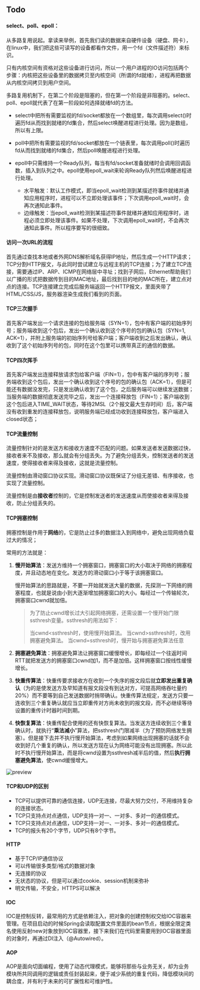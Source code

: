 ## Todo

#### select、poll、epoll：

从多路复用说起。拿读来举例，首先我们读的数据来自硬件设备（硬盘、网卡），在linux中，我们把这些可读写的设备都看作文件，用一个fd（文件描述符）来标识。

只有内核空间有资格对这些设备进行访问，所以一个用户进程的IO访问包括两个步骤：内核把这些设备里的数据拷贝至内核空间（所谓的fd就绪），进程再把数据从内核空间拷贝到用户空间。

多路复用机制下，在第二个阶段是阻塞的，但在第一个阶段是非阻塞的。select、poll、epoll就代表了在第一阶段如何选择就绪fd的方法。

- select中把所有需要监视的fd/socket都放在一个数组里，每次调用select()时遍历fd从而找到就绪的fd集合，然后select唤醒进程进行处理。因为是数组，所以有上限。

- poll中把所有需要监视的fd/socket都放在一个链表里，每次调用poll()时遍历fd从而找到就绪的fd集合，然后poll唤醒进程进行处理。

- epoll中只需维持一个Ready队列，每当有fd/socket准备就绪时会调用回调函数，插入到队列之中。epoll使用epoll_wait来轮询Ready队列然后唤醒进程进行处理。
  - 水平触发：默认工作模式，即当epoll_wait检测到某描述符事件就绪并通知应用程序时，进程可以不立即处理该事件；下次调用epoll_wait时，会再次通知此事件。
  - 边缘触发：当epoll_wait检测到某描述符事件就绪并通知应用程序时，进程必须立即处理该事件。如果不处理，下次调用epoll_wait时，不会再次通知此事件。所以程序要写的很细致。



#### 访问一次URL的流程

首先通过查找本地或者外网DNS解析域名获得IP地址，然后生成一个HTTP请求；TCP分割HTTP报文，与此同时尝试建立与远程主机的TCP连接；为了建立TCP连接，需要通过IP、ARP、ICMP在网络层中寻址；找到子网后，Ethernet帮助我们以广播的形式把数据传到目的MAC地址，最后找到目的地的MAC所在，建立点对点的连接。TCP连接建立完成后服务端返回一个HTTP报文，里面夹带了HTML/CSS/JS，服务器渲染生成我们看到的页面。



#### TCP三次握手

首先客户端发出一个请求连接的包给服务端（SYN=1），包中有客户端的初始序列号；服务端收到这个包后，发出一个确认收到这个序号的包的确认包（SYN=1, ACK=1），并附上服务端的初始序列号给客户端；客户端收到之后发出确认，确认收到了这个初始序列号的包，同时在这个包里可以携带真正的通信的数据。



#### TCP四次挥手

首先客户端发出连接释放请求包给客户端（FIN=1），包中有客户端的序列号；服务端收到这个包后，发出一个确认收到这个序号的包的确认包（ACK=1），但是可能还有数据没发完，只是发出确认收到了这个包，之后服务端可以继续发送数据；当服务端的数据彻底发送完毕之后，发出一个连接释放包（FIN=1）；客户端收到这个包后进入TIME_WAIT状态，等待2MSL（2个报文最大生存时间）后，客户端没有收到重发的连接释放包，说明服务端已经成功收到连接释放包，客户端进入closed状态；



#### TCP流量控制

流量控制针对的是发送方和接收方速度不匹配的问题。如果发送者发送数据过快，接收者来不及接收，那么就会有分组丢失。为了避免分组丢失，控制发送者的发送速度，使得接收者来得及接收，这就是流量控制。

流量控制由滑动窗口协议实现。滑动窗口协议既保证了分组无差错、有序接收，也实现了流量控制。

流量控制是由**接收者**控制的，它是控制发送者的发送速度从而使接收者来得及接收，防止分组丢失的。



#### TCP拥塞控制

拥塞控制是作用于**网络**的，它是防止过多的数据注入到网络中，避免出现网络负载过大的情况；

常用的方法就是：

1. **慢开始算法**：发送方维持一个拥塞窗口，拥塞窗口的大小取决于网络的拥塞程度，并且动态地在变化。发送方的滑动窗口小于等于该拥塞窗口。

   慢开始算法的思路就是，不要一开始就发送大量的数据，先探测一下网络的拥塞程度，也就是说由小到大逐渐增加拥塞窗口的大小。每经过一个传输轮次，拥塞窗口cwnd就加倍。

   > 为了防止cwnd增长过大引起网络拥塞，还需设置一个慢开始门限ssthresh变量。ssthresh的用法如下：
   >
   > 当cwnd<ssthresh时，使用慢开始算法。
   > 当cwnd>ssthresh时，改用拥塞避免算法。
   > 当cwnd=ssthresh时，慢开始与拥塞避免算法任意

2. **拥塞避免算法**：拥塞避免算法让拥塞窗口缓慢增长，即每经过一个往返时间RTT就把发送方的拥塞窗口cwnd加1，而不是加倍。这样拥塞窗口按线性缓慢增长。

3. **快重传算法**：快重传要求接收方在收到一个失序的报文段后就**立即发出重复确认**（为的是使发送方及早知道有报文段没有到达对方，可提高网络吞吐量约20%）而不要等到自己发送数据时捎带确认。快重传算法规定，发送方只要一连收到三个重复确认就应当立即重传对方尚未收到的报文段，而不必继续等待设置的重传计时器时间到期。

4. **快恢复算法**：快重传配合使用的还有快恢复算法。当发送方连续收到三个重复确认时，就执行“**乘法减小**”算法，把ssthresh门限减半（为了预防网络发生拥塞）。但是接下去并不执行慢开始算法，考虑到如果网络出现拥塞的话就不会收到好几个重复的确认，所以发送方现在认为网络可能没有出现拥塞。所以此时不执行慢开始算法，而是将cwnd设置为ssthresh减半后的值，然后**执行拥塞避免算法**，使cwnd缓慢增大。

![preview](https://pic4.zhimg.com/v2-3319d090787d8941cea25376e284679b_r.jpg)



#### TCP和UDP的区别

- TCP可以提供可靠的通信连接，UDP无连接，尽最大努力交付，不用维持复杂的连接状态。
- TCP只支持点对点通信，UDP支持一对一、一对多、多对一的通信模式。
- TCP只支持点对点通信，UDP支持一对一、一对多、多对一的通信模式。
- TCP的报头有20个字节，UDP只有8个字节。



#### HTTP

- 基于TCP/IP通信协议
- 可以传输很多类型/格式的数据对象
- 无连接的协议
- 无状态的协议，但是可以通过cookie、session机制来弥补
- 明文传输，不安全，HTTPS可以解决



#### IOC

IOC是控制反转，最常用的方式是依赖注入，把对象的创建控制权交给IOC容器来管理。在项目启动的时候Spring会读取配置文件里面的bean节点，根据全限定类名使用反射new对象放到IOC容器里，接下来我们在代码里需要用到IOC容器里面的对象时，再通过DI注入（@Autowired）。



#### AOP

AOP是面向切面编程，使用了动态代理模式，能够将那些与业务无关，却为业务模块所共同调用的逻辑或责任封装起来，便于减少系统的重复代码，降低模块间的耦合度，并有利于未来的可扩展性和可维护性。
